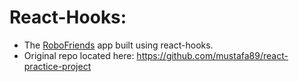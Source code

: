 React-Hooks:
=============

- The [RoboFriends](https://mustafa89.github.io/react-practice-project/) app built using react-hooks.
- Original repo located here: https://github.com/mustafa89/react-practice-project
